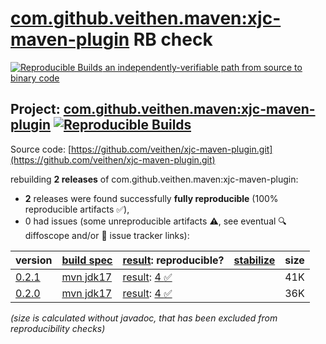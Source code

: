 [com.github.veithen.maven:xjc-maven-plugin](https://central.sonatype.com/artifact/com.github.veithen.maven/xjc-maven-plugin/versions) RB check
=======

[![Reproducible Builds](https://reproducible-builds.org/images/logos/rb.svg) an independently-verifiable path from source to binary code](https://reproducible-builds.org/)

## Project: [com.github.veithen.maven:xjc-maven-plugin](https://central.sonatype.com/artifact/com.github.veithen.maven/xjc-maven-plugin/versions) [![Reproducible Builds](https://img.shields.io/endpoint?url=https://raw.githubusercontent.com/jvm-repo-rebuild/reproducible-central/master/content/com/github/veithen/maven/xjc-maven-plugin/badge.json)](https://github.com/jvm-repo-rebuild/reproducible-central/blob/master/content/com/github/veithen/maven/xjc-maven-plugin/README.md)

Source code: [https://github.com/veithen/xjc-maven-plugin.git](https://github.com/veithen/xjc-maven-plugin.git)

rebuilding **2 releases** of com.github.veithen.maven:xjc-maven-plugin:
- **2** releases were found successfully **fully reproducible** (100% reproducible artifacts :white_check_mark:),
- 0 had issues (some unreproducible artifacts :warning:, see eventual :mag: diffoscope and/or :memo: issue tracker links):

| version | [build spec](/BUILDSPEC.md) | [result](https://reproducible-builds.org/docs/jvm/): reproducible? | [stabilize](https://github.com/google/oss-rebuild/blob/main/cmd/stabilize/README.md) | size |
| -- | --------- | ------ | ------ | -- |
| [0.2.1](https://central.sonatype.com/artifact/com.github.veithen.maven/xjc-maven-plugin/0.2.1/pom) | [mvn jdk17](xjc-maven-plugin-0.2.1.buildspec) | [result](xjc-maven-plugin-0.2.1.buildinfo): [4 :white_check_mark: ](xjc-maven-plugin-0.2.1.buildcompare) | | 41K |
| [0.2.0](https://central.sonatype.com/artifact/com.github.veithen.maven/xjc-maven-plugin/0.2.0/pom) | [mvn jdk17](xjc-maven-plugin-0.2.0.buildspec) | [result](xjc-maven-plugin-0.2.0.buildinfo): [4 :white_check_mark: ](xjc-maven-plugin-0.2.0.buildcompare) | | 36K |

<i>(size is calculated without javadoc, that has been excluded from reproducibility checks)</i>
